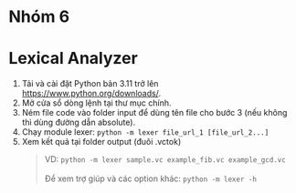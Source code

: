 # Nhóm 6

<h1>Lexical Analyzer</h1>

1. Tải và cài đặt Python bản 3.11 trở lên https://www.python.org/downloads/.
2. Mở cửa sổ dòng lệnh tại thư mục chính.
3. Ném file code vào folder input để dùng tên file cho bước 3 (nếu không thì dùng đường dẫn absolute).
4. Chạy module lexer: `python -m lexer file_url_1 [file_url_2...]`
5. Xem kết quả tại folder output (đuôi .vctok)
   > VD: `python -m lexer sample.vc example_fib.vc example_gcd.vc`<br><br>
   > Để xem trợ giúp và các option khác: `python -m lexer -h`


